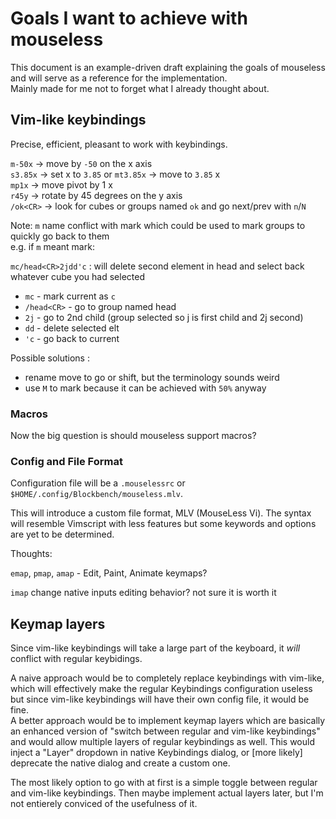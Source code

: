 # Goals I want to achieve with mouseless

This document is an example-driven draft explaining the goals of mouseless and will serve as a reference for the implementation.  
Mainly made for me not to forget what I already thought about.

## Vim-like keybindings

Precise, efficient, pleasant to work with keybindings.

`m-50x` -> move by `-50` on the x axis  
`s3.85x` -> set x to `3.85` or `mt3.85x` -> move to `3.85` x  
`mp1x` -> move pivot by 1 x  
`r45y` -> rotate by 45 degrees on the y axis  
`/ok<CR>` -> look for cubes or groups named `ok` and go next/prev with `n`/`N`

Note: `m` name conflict with mark which could be used to mark groups to quickly go back to them  
e.g. if `m` meant mark:

`mc/head<CR>2jdd'c` : will delete second element in head and select back whatever cube you had selected

- `mc` - mark current as `c`
- `/head<CR>` - go to group named head
- `2j` - go to 2nd child (group selected so j is first child and 2j second)
- `dd` - delete selected elt
- `'c` - go back to current

Possible solutions :

- rename move to go or shift, but the terminology sounds weird
- use `M` to mark because it can be achieved with `50%` anyway

### Macros

Now the big question is should mouseless support macros?

### Config and File Format

Configuration file will be a `.mouselessrc` or `$HOME/.config/Blockbench/mouseless.mlv`.

This will introduce a custom file format, MLV (MouseLess Vi).
The syntax will resemble Vimscript with less features but some keywords and options are yet to be determined.

Thoughts:

`emap`, `pmap`, `amap` - Edit, Paint, Animate keymaps?

`imap` change native inputs editing behavior? not sure it is worth it

## Keymap layers

Since vim-like keybindings will take a large part of the keyboard, it _will_ conflict with regular keybidings.

A naive approach would be to completely replace keybindings with vim-like, which will effectively make the regular
Keybindings configuration useless but since vim-like keybindings will have their own config file, it would be fine.  
A better approach would be to implement keymap layers which are basically an enhanced version of
"switch between regular and vim-like keybindings" and would allow multiple layers of regular keybindings as well.
This would inject a "Layer" dropdown in native Keybindings dialog, or [more likely] deprecate the native dialog and create a custom one.

The most likely option to go with at first is a simple toggle between regular and vim-like keybindings.
Then maybe implement actual layers later, but I'm not entierely conviced of the usefulness of it.
